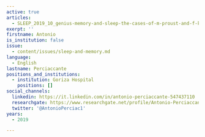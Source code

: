 ```yaml
---
active: true
articles:
  - SLEEP_2019_10_genius-memory-and-sleep-the-cases-of-m-proust-and-f-kafka
exerpt: ''
firstname: Antonio
is_institution: false
issue:
  - content/issues/sleep-and-memory.md
language:
  - English
lastname: Perciaccante
positions_and_institutions:
  - institution: Goriza Hospital
    positions: []
social_channels:
  linkedin: https://it.linkedin.com/in/antonio-perciaccante-547437110
  researchgate: https://www.researchgate.net/profile/Antonio-Perciaccante
  twitter: '@AntonioPerciac1'
years:
  - 2019

---
```

